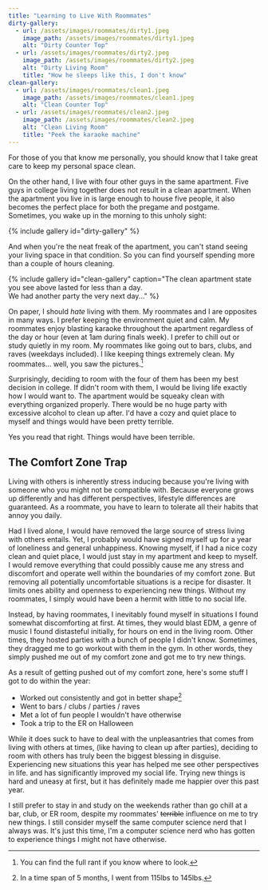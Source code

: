 ```yaml
---
title: "Learning to Live With Roommates"
dirty-gallery:
  - url: /assets/images/roommates/dirty1.jpeg
    image_path: /assets/images/roommates/dirty1.jpeg
    alt: "Dirty Counter Top"
  - url: /assets/images/roommates/dirty2.jpeg
    image_path: /assets/images/roommates/dirty2.jpeg
    alt: "Dirty Living Room"
    title: "How he sleeps like this, I don't know"
clean-gallery:
  - url: /assets/images/roommates/clean1.jpeg
    image_path: /assets/images/roommates/clean1.jpeg
    alt: "Clean Counter Top"
  - url: /assets/images/roommates/clean2.jpeg
    image_path: /assets/images/roommates/clean2.jpeg
    alt: "Clean Living Room"
    title: "Peek the karaoke machine"
---
```


For those of you that know me personally, you should know that
I take great care to keep my personal space clean.

On the other hand, I live with four other guys in the same apartment.
Five guys in college living together does not result in a clean apartment.
When the apartment you live in is large enough to house five people,
it also becomes the perfect place for both the pregame and postgame.
Sometimes, you wake up in the morning to this unholy sight:

{% include gallery id="dirty-gallery" %}

And when you're the neat freak of the apartment, you can't stand
seeing your living space in that condition. So you can find yourself
spending more than a couple of hours cleaning.

{% include gallery id="clean-gallery"
caption="The clean apartment state you see above lasted for less than a day.<br>
We had another party the very next day..." %}

On paper, I should *hate* living with them.
My roommates and I are opposites in many ways.
I prefer keeping the environment quiet and calm. My roommates enjoy
blasting karaoke throughout the apartment regardless of the day or hour
(even at 1am during finals week).
I prefer to chill out or study quietly in my room.
My roommates like going out to bars, clubs, and raves (weekdays included).
I like keeping things extremely clean.
My roommates... well, you saw the pictures.[^1]

Surprisingly, deciding to room with the four of them
has been my best decision in college.
If didn't room with them, I would be living life exactly how I would want to.
The apartment would be squeaky clean with everything organized properly.
There would be no huge party with excessive alcohol to clean up after.
I'd have a cozy and quiet place to myself
and things would have been pretty terrible.

Yes you read that right. Things would have been terrible.

## The Comfort Zone Trap

Living with others is inherently stress inducing because
you're living with someone who you might not be compatible with.
Because everyone grows up differently and has
different perspectives, lifestyle differences are
guaranteed. As a roommate, you have to learn to tolerate
all their habits that annoy you daily.

Had I lived alone, I would have removed the
large source of stress living with others entails.
Yet, I probably would have signed myself up
for a year of loneliness and general unhappiness.
Knowing myself, if I had a nice cozy clean and quiet place,
I would just stay in my apartment and keep to myself.
I would remove everything that could possibly cause me any stress
and discomfort and operate well within the boundaries of my comfort zone.
But removing all potentially uncomfortable situations is a recipe
for disaster. It limits ones ability and openness to experiencing new things.
Without my roommates, I simply would have been a hermit with little to no social life.

Instead, by having roommates, I inevitably found myself
in situations I found somewhat discomforting at first.
At times, they would blast EDM, a genre of music I found distasteful
initially, for hours on end in the living room. Other times, they
hosted parties with a bunch of people I didn't know.
Sometimes, they dragged me to go workout with them in the gym.
In other words, they simply pushed me out of my comfort zone and got me
to try new things.

As a result of getting pushed out of my comfort zone,
here's some stuff I got to do within the year:
- Worked out consistently and got in better shape[^2]
- Went to bars / clubs / parties / raves
- Met a lot of fun people I wouldn't have otherwise
- Took a trip to the ER on Halloween

While it does suck to have to deal with the unpleasantries that comes
from living with others at times, (like having to clean up after parties),
deciding to room with others has truly been the biggest blessing in disguise.
Experiencing new situations this year has helped me see other perspectives in life.
and has significantly improved my social life. Trying new things is hard
and uneasy at first, but it has definitely made me happier over this past year.

I still prefer to stay in and study on the weekends rather
than go chill at a bar, club, or ER room, despite my roommates'
~~terrible~~ influence on me to try new things.
I still consider myself the same computer science nerd that I always was.
It's just this time, I'm a computer science nerd who has
gotten to experience things I might not have otherwise.

[^1]: You can find the full rant if you know where to look.

[^2]: In a time span of 5 months, I went from 115lbs to 145lbs.

<!--
Ok, well if you dug this far, then you'll get the full rant

Pre rant notice:
These are only the negatives, and humans love focusing
on the negatives and forgetting about the positives. I do get fucking
annoyed sometimes, but I never forget about the positives.
Like I said before, I absolutely love
my roommates, and love living with them and would make the same
decision living with them with no hesitation.
That said, no matter what, I have to live alone after I graduate LOL
Living with 4 other roommates is a one and done for me xd

Back to the rant:
Ok, I swear these are all things I notice, but I NEVER actually
rage or get too hung up on it for too long.
My view is that we just have very different standards,
and sometimes it is just me being nit picky.
Some habits are really annoying (like the moldy fridge food)
but ultimately don't matter in the grand scheme of things and definitely
don't warrant a blowup.

Like I said before, we're all unique individuals with extremely different
perspectives who grew up separately with a bunch of varying backgrounds.
It's unreasonable to expect anyone to adapt to my living
standards just because I find it annoying. I've just come to accept
that we all have different perspectives and practices.

And besides, these are all from my perspective. I'm sure some of my
roommates find some of my habits annoying af. Though I can't imagine
what obviously :P

Anyways, here's the rant, guys are gross:

- The forks/spoons often times have hardened chunks of food still stuck on
  from not careful washing. I usually keep one spoon that I washed myself
  in my room so I don't have to look through the dishwasher to find a clean one.
  Sometimes it's a lottery I swear LOL, gross I know
- Usually I'm the only one who ever takes out the trash, otherwise there's
  usually a mini game of how high the shared trash can go before I take it out
  Eventually it gets so bad that when I try to take the trash out, there's
  always some trash that falls when you try to remove the trash can lid.
  Don't even get me started on the smell too..
- I'm pretty sure our apartment would've caught fire by now because
  I'm one of the only one who takes the lint out of the dryer
- This one actually makes me feel a little upset, but sometimes when I give up
  and don't clean, a MUTUAL FRIEND WHO DOESN'T LIVE AT THE APARTMENT,
  comes over and CLEANS UP FOR US like ?????? bruh.... I always
  feel so embarrassed from the laziness sometimes
- My roommate never cleans his bathroom. His toothbrush is like crusted over
  to the point where even he doesn't use it. He has the red rings of bacteria
  in his sink, toilet, and shower.
  You know who you are. If you're reading this,
  most of our friends roast you about this... <3
- People leave trash on the counter top ALL the time and don't clean
  up after themselves. They'll leave takeout containers out even after
  eating all the food.... Like ????, why not toss it out once you finish
  Instead, I'll go through and clean the counter top once it gets bad
  Gum wrappers, empty milk cartons, empty containers, plastic bags, empty
  soda cans, used silverware, you name it, it's been left out on counter
  for someone else (usually me) to clean.
- No one sweeps / swiffers the place apart from me. To put this in perspective
  we ordered 2 karaoke machines before we even ordered a broom!?
  The prioritization actually has me dead. Partying is #1
- There's always something in the fridge that's gonna go moldy. I'm
  of the type that knows exactly what I have in the fridge. But my roommates
  will leave leftovers and forget about it
  Usually once opening the fridge starts getting gag inducing,
  I'll go through and toss the moldy offender... so bad LOL
- There's always dishes in the sink that no one wants to wash. Eventually
  I cave and just do it when it gets bad smh
- Having to clean up after a party by yourself is ass.
- Having to put in earplugs to try to sleep despite karaoke
  echoing throughout the apartment during finals week is pretty tilting.
-->
